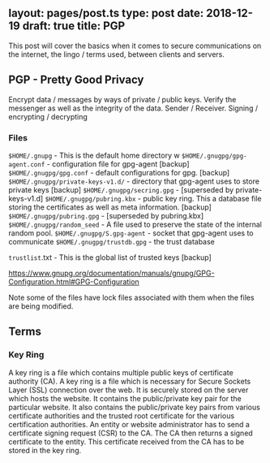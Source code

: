 layout: pages/post.ts
type: post
date: 2018-12-19
draft: true
title: PGP
---

This post will cover the basics when it comes to secure communications on the internet, the lingo / terms used, between clients and servers.

## PGP - Pretty Good Privacy

Encrypt data / messages by ways of private / public keys. Verify the messenger as well as the integrity of the data. Sender / Receiver. Signing / encrypting / decrypting

### Files

`$HOME/.gnupg` - This is the default home directory w
`$HOME/.gnugpg/gpg-agent.conf` - configuration file for gpg-agent [backup]
`$HOME/.gnugpg/gpg.conf` - default configurations for gpg. [backup]
`$HOME/.gnugpg/private-keys-v1.d/` - directory that gpg-agent uses to store private keys [backup]
`$HOME/.gnugpg/secring.gpg` - [superseded by private-keys-v1.d]
`$HOME/.gnugpg/pubring.kbx` - public key ring. This a database file storing the certificates as well as meta information. [backup]
`$HOME/.gnugpg/pubring.gpg` - [superseded by pubring.kbx]
`$HOME/.gnugpg/random_seed` - A file used to preserve the state of the internal random pool.
`$HOME/.gnugpg/S.gpg-agent` - socket that gpg-agent uses to communicate
`$HOME/.gnugpg/trustdb.gpg` - the trust database

`trustlist`.txt - This is the global list of trusted keys [backup]

https://www.gnupg.org/documentation/manuals/gnupg/GPG-Configuration.html#GPG-Configuration

Note some of the files have lock files associated with them when the files are being modified.

## Terms

### Key Ring

A key ring is a file which contains multiple public keys of certificate authority (CA).
A key ring is a file which is necessary for Secure Sockets Layer (SSL) connection over the web. It is securely stored on the server which hosts the website. It contains the public/private key pair for the particular website. It also contains the public/private key pairs from various certificate authorities and the trusted root certificate for the various certification authorities.
An entity or website administrator has to send a certificate signing request (CSR) to the CA. The CA then returns a signed certificate to the entity. This certificate received from the CA has to be stored in the key ring.
